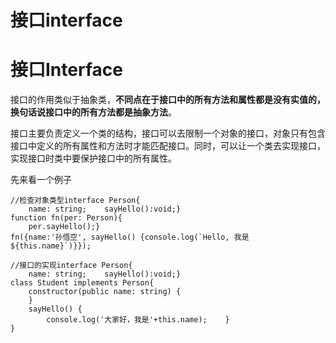# 接口interface

# 接口Interface

接口的作用类似于抽象类，**不同点在于接口中的所有方法和属性都是没有实值的，换句话说接口中的所有方法都是抽象方法**。

接口主要负责定义一个类的结构，接口可以去限制一个对象的接口，对象只有包含接口中定义的所有属性和方法时才能匹配接口。同时，可以让一个类去实现接口，实现接口时类中要保护接口中的所有属性。

先来看一个例子

```tsx
//检查对象类型interface Person{
    name: string;    sayHello():void;}
function fn(per: Person){
    per.sayHello();}
fn({name:'孙悟空', sayHello() {console.log(`Hello, 我是 ${this.name}`)}});
```

```tsx
//接口的实现interface Person{
    name: string;    sayHello():void;}
class Student implements Person{
    constructor(public name: string) {
    }
    sayHello() {
        console.log('大家好，我是'+this.name);    }
}
```